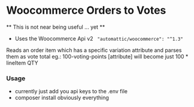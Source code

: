 # Woocommerce Orders to Votes 

** This is not near being useful ... yet **

* Uses the Woocommerce Api v2 
` "automattic/woocommerce": "^1.3"`

Reads an order item which has a specific variation attribute and parses them as vote total
eg.: 100-voting-points \[attribute\] will become just 100 * lineItem QTY

### Usage
* currently just add you api keys to the .env file
* composer install obviously everything

 
 